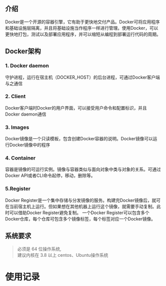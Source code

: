 ## 介绍
Docker是一个开源的容器引擎，它有助于更快地交付产品。Docker可将应用程序和基础设施层隔离，并且将基础设施当作程序一样进行管理。使用Docker，可以更快地打包，测试以及部署应用程序，并可以缩短从编程到部署运行代码的周期。

## Docker架构
### 1. Docker daemon
守护进程，运行在宿主机（DOCKER_HOST）的后台进程，可通过Docker客户端与之通信
### 2. Client
Docker客户端时Docker的用户界面，可以接受用户命令和配置标识，并且Docker daemon通信
### 3. Images
Docker镜像是一个只读模板，包含创建Docker容器的说明。Docker镜像可以运行Docker镜像中的程序
### 4. Container 
容器是镜像的可运行实例。镜像与容器类似与面向对象中类与对象的关系。可通过Docker API或者CLI命令起停，移动，删除等。
### 5.Register 
Docker Register是一个集中存储与分发镜像的服务。构建完Docker镜像后，就可在当前宿主机上运行。但如果想在其他机器上运行这个镜像，就需要手动复制。此时可以借助Docker Register避免复制。
一个Docker Register可以包含多个Docker仓库，每个仓库可包含多个镜像标签，每个标签对应一个Docker镜像。

## 系统要求
>必须是 64 位操作系统,  
建议内核在 3.8 以上
centos、Ubuntu操作系统

# 使用记录

